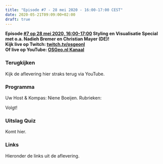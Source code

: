 ```yaml
---
title: "Episode #7 - 28 mei 2020 - 16:00-17:00 CEST"
date: 2020-05-21T09:09:00+02:00
draft: true
---
```


__Episode [#7 op 28 mei 2020, 16:00-17:00](/episode/episode-0007/) Styling en Visualisatie Special met o.a. Nadieh Bremer en Christian Mayer (DE)!__  
__Kijk live op Twitch: [twitch.tv/osgeonl](https://twitch.tv/osgeonl)__  
__Of live op YouTube: [OSGeo.nl Kanaal](https://www.youtube.com/channel/UCvSAN6ur4RoGUqxtvmgsb8g)__

### Terugkijken
Kijk de aflevering hier straks terug via YouTube.

### Programma

Uw Host & Kompas: Niene Boeijen. Rubrieken:

Volgt!

### Uitslag Quiz

Komt hier.

### Links
Hieronder de links uit de aflevering.
